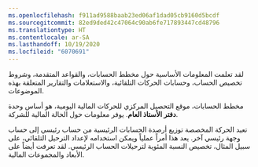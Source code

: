```yaml
---
ms.openlocfilehash: f911ad9588baab23ed06af1dad05cb9160d5bcdf
ms.sourcegitcommit: 82ed9ded42c47064c90ab6fe717893447cd48796
ms.translationtype: HT
ms.contentlocale: ar-SA
ms.lasthandoff: 10/19/2020
ms.locfileid: "6070691"
---
```

لقد تعلمت المعلومات الأساسية حول مخطط الحسابات، والقواعد المتقدمة، وشروط تخصيص الحساب، وحسابات الحركات التلقائية، والاستعلامات والتقارير المتعلقة بهذه الموضوعات. 

مخطط الحسابات، موقع التحصيل المركزي للحركات المالية اليومية، هو أساس وحدة **دفتر الأستاذ العام**. يوفر معلومات حول الحالة المالية للشركة. 

تعيد الحركة المخصصة توزيع أرصدة الحسابات الرئيسية من حساب رئيسي إلى حساب وجهة رئيسي آخر. يعد هذا أمراً عملياً ويمكن استخدامه لإعداد الترحيل التلقائي، على سبيل المثال، تخصيص النسبة المئوية لترحيلات الحساب الرئيسي. لقد تعرفت أيضاً على الأبعاد والمجموعات المالية.

